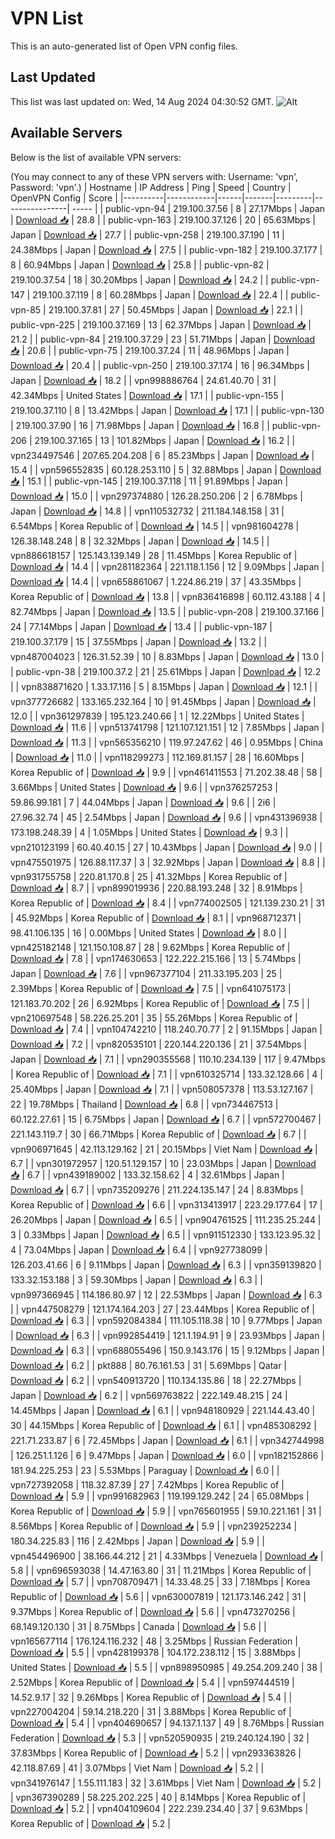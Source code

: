 # VPN List

This is an auto-generated list of Open VPN config files.

## Last Updated

This list was last updated on: Wed, 14 Aug 2024 04:30:52 GMT.
![Alt](https://repobeats.axiom.co/api/embed/186b98318ef1479477931607c1ad7d823f12451f.svg "Repobeats analytics image")

## Available Servers

Below is the list of available VPN servers:

(You may connect to any of these VPN servers with: Username: 'vpn', Password: 'vpn'.)
| Hostname | IP Address | Ping | Speed | Country | OpenVPN Config | Score |
|----------|------------|------|-------|---------|----------------| ----- |
| public-vpn-94 | 219.100.37.56 | 8 | 27.17Mbps | Japan | [Download 📥](./configs/server_0_JP.ovpn) | 28.8 |
| public-vpn-163 | 219.100.37.126 | 20 | 65.63Mbps | Japan | [Download 📥](./configs/server_1_JP.ovpn) | 27.7 |
| public-vpn-258 | 219.100.37.190 | 11 | 24.38Mbps | Japan | [Download 📥](./configs/server_2_JP.ovpn) | 27.5 |
| public-vpn-182 | 219.100.37.177 | 8 | 60.94Mbps | Japan | [Download 📥](./configs/server_3_JP.ovpn) | 25.8 |
| public-vpn-82 | 219.100.37.54 | 18 | 30.20Mbps | Japan | [Download 📥](./configs/server_4_JP.ovpn) | 24.2 |
| public-vpn-147 | 219.100.37.119 | 8 | 60.28Mbps | Japan | [Download 📥](./configs/server_5_JP.ovpn) | 22.4 |
| public-vpn-85 | 219.100.37.81 | 27 | 50.45Mbps | Japan | [Download 📥](./configs/server_6_JP.ovpn) | 22.1 |
| public-vpn-225 | 219.100.37.169 | 13 | 62.37Mbps | Japan | [Download 📥](./configs/server_7_JP.ovpn) | 21.2 |
| public-vpn-84 | 219.100.37.29 | 23 | 51.71Mbps | Japan | [Download 📥](./configs/server_8_JP.ovpn) | 20.6 |
| public-vpn-75 | 219.100.37.24 | 11 | 48.96Mbps | Japan | [Download 📥](./configs/server_9_JP.ovpn) | 20.4 |
| public-vpn-250 | 219.100.37.174 | 16 | 96.34Mbps | Japan | [Download 📥](./configs/server_10_JP.ovpn) | 18.2 |
| vpn998886764 | 24.61.40.70 | 31 | 42.34Mbps | United States | [Download 📥](./configs/server_11_US.ovpn) | 17.1 |
| public-vpn-155 | 219.100.37.110 | 8 | 13.42Mbps | Japan | [Download 📥](./configs/server_12_JP.ovpn) | 17.1 |
| public-vpn-130 | 219.100.37.90 | 16 | 71.98Mbps | Japan | [Download 📥](./configs/server_13_JP.ovpn) | 16.8 |
| public-vpn-206 | 219.100.37.165 | 13 | 101.82Mbps | Japan | [Download 📥](./configs/server_14_JP.ovpn) | 16.2 |
| vpn234497546 | 207.65.204.208 | 6 | 85.23Mbps | Japan | [Download 📥](./configs/server_15_JP.ovpn) | 15.4 |
| vpn596552835 | 60.128.253.110 | 5 | 32.88Mbps | Japan | [Download 📥](./configs/server_16_JP.ovpn) | 15.1 |
| public-vpn-145 | 219.100.37.118 | 11 | 91.89Mbps | Japan | [Download 📥](./configs/server_17_JP.ovpn) | 15.0 |
| vpn297374880 | 126.28.250.206 | 2 | 6.78Mbps | Japan | [Download 📥](./configs/server_18_JP.ovpn) | 14.8 |
| vpn110532732 | 211.184.148.158 | 31 | 6.54Mbps | Korea Republic of | [Download 📥](./configs/server_19_KR.ovpn) | 14.5 |
| vpn981604278 | 126.38.148.248 | 8 | 32.32Mbps | Japan | [Download 📥](./configs/server_20_JP.ovpn) | 14.5 |
| vpn886618157 | 125.143.139.149 | 28 | 11.45Mbps | Korea Republic of | [Download 📥](./configs/server_21_KR.ovpn) | 14.4 |
| vpn281182364 | 221.118.1.156 | 12 | 9.09Mbps | Japan | [Download 📥](./configs/server_22_JP.ovpn) | 14.4 |
| vpn658861067 | 1.224.86.219 | 37 | 43.35Mbps | Korea Republic of | [Download 📥](./configs/server_23_KR.ovpn) | 13.8 |
| vpn836416898 | 60.112.43.188 | 4 | 82.74Mbps | Japan | [Download 📥](./configs/server_24_JP.ovpn) | 13.5 |
| public-vpn-208 | 219.100.37.166 | 24 | 77.14Mbps | Japan | [Download 📥](./configs/server_25_JP.ovpn) | 13.4 |
| public-vpn-187 | 219.100.37.179 | 15 | 37.55Mbps | Japan | [Download 📥](./configs/server_26_JP.ovpn) | 13.2 |
| vpn487004023 | 126.31.52.39 | 10 | 8.83Mbps | Japan | [Download 📥](./configs/server_27_JP.ovpn) | 13.0 |
| public-vpn-38 | 219.100.37.2 | 21 | 25.61Mbps | Japan | [Download 📥](./configs/server_28_JP.ovpn) | 12.2 |
| vpn838871620 | 1.33.17.116 | 5 | 8.15Mbps | Japan | [Download 📥](./configs/server_29_JP.ovpn) | 12.1 |
| vpn377726682 | 133.165.232.164 | 10 | 91.45Mbps | Japan | [Download 📥](./configs/server_30_JP.ovpn) | 12.0 |
| vpn361297839 | 195.123.240.66 | 1 | 12.22Mbps | United States | [Download 📥](./configs/server_31_US.ovpn) | 11.6 |
| vpn513741798 | 121.107.121.151 | 12 | 7.85Mbps | Japan | [Download 📥](./configs/server_32_JP.ovpn) | 11.3 |
| vpn565356210 | 119.97.247.62 | 46 | 0.95Mbps | China | [Download 📥](./configs/server_33_CN.ovpn) | 11.0 |
| vpn118299273 | 112.169.81.157 | 28 | 16.60Mbps | Korea Republic of | [Download 📥](./configs/server_34_KR.ovpn) | 9.9 |
| vpn461411553 | 71.202.38.48 | 58 | 3.66Mbps | United States | [Download 📥](./configs/server_35_US.ovpn) | 9.6 |
| vpn376257253 | 59.86.99.181 | 7 | 44.04Mbps | Japan | [Download 📥](./configs/server_36_JP.ovpn) | 9.6 |
| 2i6 | 27.96.32.74 | 45 | 2.54Mbps | Japan | [Download 📥](./configs/server_37_JP.ovpn) | 9.6 |
| vpn431396938 | 173.198.248.39 | 4 | 1.05Mbps | United States | [Download 📥](./configs/server_38_US.ovpn) | 9.3 |
| vpn210123199 | 60.40.40.15 | 27 | 10.43Mbps | Japan | [Download 📥](./configs/server_39_JP.ovpn) | 9.0 |
| vpn475501975 | 126.88.117.37 | 3 | 32.92Mbps | Japan | [Download 📥](./configs/server_40_JP.ovpn) | 8.8 |
| vpn931755758 | 220.81.170.8 | 25 | 41.32Mbps | Korea Republic of | [Download 📥](./configs/server_41_KR.ovpn) | 8.7 |
| vpn899019936 | 220.88.193.248 | 32 | 8.91Mbps | Korea Republic of | [Download 📥](./configs/server_42_KR.ovpn) | 8.4 |
| vpn774002505 | 121.139.230.21 | 31 | 45.92Mbps | Korea Republic of | [Download 📥](./configs/server_43_KR.ovpn) | 8.1 |
| vpn968712371 | 98.41.106.135 | 16 | 0.00Mbps | United States | [Download 📥](./configs/server_44_US.ovpn) | 8.0 |
| vpn425182148 | 121.150.108.87 | 28 | 9.62Mbps | Korea Republic of | [Download 📥](./configs/server_45_KR.ovpn) | 7.8 |
| vpn174630653 | 122.222.215.166 | 13 | 5.74Mbps | Japan | [Download 📥](./configs/server_46_JP.ovpn) | 7.6 |
| vpn967377104 | 211.33.195.203 | 25 | 2.39Mbps | Korea Republic of | [Download 📥](./configs/server_47_KR.ovpn) | 7.5 |
| vpn641075173 | 121.183.70.202 | 26 | 6.92Mbps | Korea Republic of | [Download 📥](./configs/server_48_KR.ovpn) | 7.5 |
| vpn210697548 | 58.226.25.201 | 35 | 55.26Mbps | Korea Republic of | [Download 📥](./configs/server_49_KR.ovpn) | 7.4 |
| vpn104742210 | 118.240.70.77 | 2 | 91.15Mbps | Japan | [Download 📥](./configs/server_50_JP.ovpn) | 7.2 |
| vpn820535101 | 220.144.220.136 | 21 | 37.54Mbps | Japan | [Download 📥](./configs/server_51_JP.ovpn) | 7.1 |
| vpn290355568 | 110.10.234.139 | 117 | 9.47Mbps | Korea Republic of | [Download 📥](./configs/server_52_KR.ovpn) | 7.1 |
| vpn610325714 | 133.32.128.66 | 4 | 25.40Mbps | Japan | [Download 📥](./configs/server_53_JP.ovpn) | 7.1 |
| vpn508057378 | 113.53.127.167 | 22 | 19.78Mbps | Thailand | [Download 📥](./configs/server_54_TH.ovpn) | 6.8 |
| vpn734467513 | 60.122.27.61 | 15 | 6.75Mbps | Japan | [Download 📥](./configs/server_55_JP.ovpn) | 6.7 |
| vpn572700467 | 221.143.119.7 | 30 | 66.71Mbps | Korea Republic of | [Download 📥](./configs/server_56_KR.ovpn) | 6.7 |
| vpn906971645 | 42.113.129.162 | 21 | 20.15Mbps | Viet Nam | [Download 📥](./configs/server_57_VN.ovpn) | 6.7 |
| vpn301972957 | 120.51.129.157 | 10 | 23.03Mbps | Japan | [Download 📥](./configs/server_58_JP.ovpn) | 6.7 |
| vpn439189002 | 133.32.158.62 | 4 | 32.61Mbps | Japan | [Download 📥](./configs/server_59_JP.ovpn) | 6.7 |
| vpn735209276 | 211.224.135.147 | 24 | 8.83Mbps | Korea Republic of | [Download 📥](./configs/server_60_KR.ovpn) | 6.6 |
| vpn313413917 | 223.29.177.64 | 17 | 26.20Mbps | Japan | [Download 📥](./configs/server_61_JP.ovpn) | 6.5 |
| vpn904761525 | 111.235.25.244 | 3 | 0.33Mbps | Japan | [Download 📥](./configs/server_62_JP.ovpn) | 6.5 |
| vpn911512330 | 133.123.95.32 | 4 | 73.04Mbps | Japan | [Download 📥](./configs/server_63_JP.ovpn) | 6.4 |
| vpn927738099 | 126.203.41.66 | 6 | 9.11Mbps | Japan | [Download 📥](./configs/server_64_JP.ovpn) | 6.3 |
| vpn359139820 | 133.32.153.188 | 3 | 59.30Mbps | Japan | [Download 📥](./configs/server_65_JP.ovpn) | 6.3 |
| vpn997366945 | 114.186.80.97 | 12 | 22.53Mbps | Japan | [Download 📥](./configs/server_66_JP.ovpn) | 6.3 |
| vpn447508279 | 121.174.164.203 | 27 | 23.44Mbps | Korea Republic of | [Download 📥](./configs/server_67_KR.ovpn) | 6.3 |
| vpn592084384 | 111.105.118.38 | 10 | 9.77Mbps | Japan | [Download 📥](./configs/server_68_JP.ovpn) | 6.3 |
| vpn992854419 | 121.1.194.91 | 9 | 23.93Mbps | Japan | [Download 📥](./configs/server_69_JP.ovpn) | 6.3 |
| vpn688055496 | 150.9.143.176 | 15 | 9.12Mbps | Japan | [Download 📥](./configs/server_70_JP.ovpn) | 6.2 |
| pkt888 | 80.76.161.53 | 31 | 5.69Mbps | Qatar | [Download 📥](./configs/server_71_QA.ovpn) | 6.2 |
| vpn540913720 | 110.134.135.86 | 18 | 22.27Mbps | Japan | [Download 📥](./configs/server_72_JP.ovpn) | 6.2 |
| vpn569763822 | 222.149.48.215 | 24 | 14.45Mbps | Japan | [Download 📥](./configs/server_73_JP.ovpn) | 6.1 |
| vpn948180929 | 221.144.43.40 | 30 | 44.15Mbps | Korea Republic of | [Download 📥](./configs/server_74_KR.ovpn) | 6.1 |
| vpn485308292 | 221.71.233.87 | 6 | 72.45Mbps | Japan | [Download 📥](./configs/server_75_JP.ovpn) | 6.1 |
| vpn342744998 | 126.251.1.126 | 6 | 9.47Mbps | Japan | [Download 📥](./configs/server_76_JP.ovpn) | 6.0 |
| vpn182152866 | 181.94.225.253 | 23 | 5.53Mbps | Paraguay | [Download 📥](./configs/server_77_PY.ovpn) | 6.0 |
| vpn727392058 | 118.32.87.39 | 27 | 7.42Mbps | Korea Republic of | [Download 📥](./configs/server_78_KR.ovpn) | 5.9 |
| vpn991682963 | 119.199.129.242 | 24 | 65.08Mbps | Korea Republic of | [Download 📥](./configs/server_79_KR.ovpn) | 5.9 |
| vpn765601955 | 59.10.221.161 | 31 | 8.56Mbps | Korea Republic of | [Download 📥](./configs/server_80_KR.ovpn) | 5.9 |
| vpn239252234 | 180.34.225.83 | 116 | 2.42Mbps | Japan | [Download 📥](./configs/server_81_JP.ovpn) | 5.9 |
| vpn454496900 | 38.166.44.212 | 21 | 4.33Mbps | Venezuela | [Download 📥](./configs/server_82_VE.ovpn) | 5.8 |
| vpn696593038 | 14.47.163.80 | 31 | 11.21Mbps | Korea Republic of | [Download 📥](./configs/server_83_KR.ovpn) | 5.7 |
| vpn708709471 | 14.33.48.25 | 33 | 7.18Mbps | Korea Republic of | [Download 📥](./configs/server_84_KR.ovpn) | 5.6 |
| vpn630007819 | 121.173.146.242 | 31 | 9.37Mbps | Korea Republic of | [Download 📥](./configs/server_85_KR.ovpn) | 5.6 |
| vpn473270256 | 68.149.120.130 | 31 | 8.75Mbps | Canada | [Download 📥](./configs/server_86_CA.ovpn) | 5.6 |
| vpn165677114 | 176.124.116.232 | 48 | 3.25Mbps | Russian Federation | [Download 📥](./configs/server_87_RU.ovpn) | 5.5 |
| vpn428199378 | 104.172.238.112 | 15 | 3.88Mbps | United States | [Download 📥](./configs/server_88_US.ovpn) | 5.5 |
| vpn898950985 | 49.254.209.240 | 38 | 2.52Mbps | Korea Republic of | [Download 📥](./configs/server_89_KR.ovpn) | 5.4 |
| vpn597444519 | 14.52.9.17 | 32 | 9.26Mbps | Korea Republic of | [Download 📥](./configs/server_90_KR.ovpn) | 5.4 |
| vpn227004204 | 59.14.218.220 | 31 | 3.88Mbps | Korea Republic of | [Download 📥](./configs/server_91_KR.ovpn) | 5.4 |
| vpn404690657 | 94.137.1.137 | 49 | 8.76Mbps | Russian Federation | [Download 📥](./configs/server_92_RU.ovpn) | 5.3 |
| vpn520590935 | 219.240.124.190 | 32 | 37.83Mbps | Korea Republic of | [Download 📥](./configs/server_93_KR.ovpn) | 5.2 |
| vpn293363826 | 42.118.87.69 | 41 | 3.07Mbps | Viet Nam | [Download 📥](./configs/server_94_VN.ovpn) | 5.2 |
| vpn341976147 | 1.55.111.183 | 32 | 3.61Mbps | Viet Nam | [Download 📥](./configs/server_95_VN.ovpn) | 5.2 |
| vpn367390289 | 58.225.202.225 | 40 | 8.14Mbps | Korea Republic of | [Download 📥](./configs/server_96_KR.ovpn) | 5.2 |
| vpn404109604 | 222.239.234.40 | 37 | 9.63Mbps | Korea Republic of | [Download 📥](./configs/server_97_KR.ovpn) | 5.2 |
